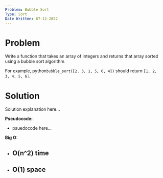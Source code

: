 ```yaml
---
Problem: Bubble Sort
Type: Sort
Date Written: 07-12-2022
---
```


# Problem
Write a function that takes an array of integers and returns that array sorted using a bubble sort algorithm.

For example, python```bubble_sort([2, 3, 1, 5, 6, 4])``` should return ```[1, 2, 3, 4, 5, 6]```.

# Solution
Solution explanation here...

**Pseudocode:**
- psuedocode here...

**Big O:**
- O(n^2) time
  - 
- O(1) space
  - 